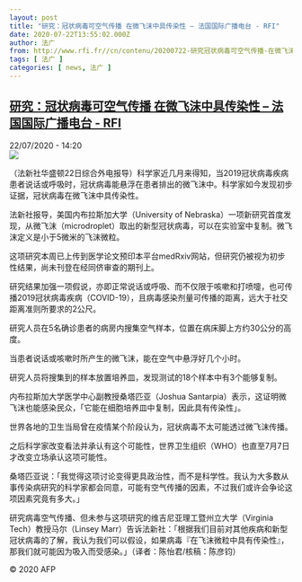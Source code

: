 ```yaml
---
layout: post
title: "研究：冠状病毒可空气传播 在微飞沫中具传染性 – 法国国际广播电台 - RFI"
date: 2020-07-22T13:55:02.000Z
author: 法广
from: http://www.rfi.fr//cn/contenu/20200722-研究冠状病毒可空气传播-在微飞沫中具传染性
tags: [ 法广 ]
categories: [ news, 法广 ]
---
```

<!--1595426102000-->
[研究：冠状病毒可空气传播 在微飞沫中具传染性 – 法国国际广播电台 - RFI](http://www.rfi.fr//cn/contenu/20200722-%E7%A0%94%E7%A9%B6%E5%86%A0%E7%8A%B6%E7%97%85%E6%AF%92%E5%8F%AF%E7%A9%BA%E6%B0%94%E4%BC%A0%E6%92%AD-%E5%9C%A8%E5%BE%AE%E9%A3%9E%E6%B2%AB%E4%B8%AD%E5%85%B7%E4%BC%A0%E6%9F%93%E6%80%A7)
------

<div>
<div>22/07/2020 - 14:20</div><img src="https://s.rfi.fr/media/display/6e7daa42-cc19-11ea-93bb-005056a98db9/w:310/p:16x9/health0001b.200722202005.jpg"><div class="t-content__body u-clearfix"><div class="m-interstitial"></div><p>（法新社华盛顿22日综合外电报导）科学家近几月来得知，当2019冠状病毒疾病患者说话或呼吸时，冠状病毒能悬浮在患者排出的微飞沫中。科学家如今发现初步证据，冠状病毒在微飞沫中具传染性。</p><p>    法新社报导，美国内布拉斯加大学（University of Nebraska）一项新研究首度发现，从微飞沫（microdroplet）取出的新型冠状病毒，可以在实验室中复制。微飞沫定义是小于5微米的飞沫微粒。</p><p>    这项研究本周已上传到医学论文预印本平台medRxiv网站，但研究仍被视为初步性结果，尚未刊登在经同侪审查的期刊上。</p><p>    研究结果加强一项假说，亦即正常说话或呼吸、而不仅限于咳嗽和打喷嚏，也可传播2019冠状病毒疾病（COVID-19），且病毒感染剂量可传播的距离，远大于社交距离准则所要求的2公尺。</p><p>    研究人员在5名确诊患者的病房内搜集空气样本，位置在病床脚上方约30公分的高度。</p><p>    当患者说话或咳嗽时所产生的微飞沫，能在空气中悬浮好几个小时。</p><p>    研究人员将搜集到的样本放置培养皿，发现测试的18个样本中有3个能够复制。</p><p>    内布拉斯加大学医学中心副教授桑塔匹亚（Joshua Santarpia）表示，这证明微飞沫也能感染民众，「它能在细胞培养皿中复制，因此具有传染性」。</p><p>    世界各地的卫生当局曾在疫情某个阶段认为，冠状病毒不太可能透过微飞沫传播。</p><p>    之后科学家改变看法并承认有这个可能性，世界卫生组织（WHO）也直至7月7日才改变立场承认这项可能性。</p><p>    桑塔匹亚说：「我觉得这项讨论变得更具政治性，而不是科学性。我认为大多数从事传染病研究的科学家都会同意，可能有空气传播的因素，不过我们或许会争论这项因素究竟有多大。」</p><p>    研究病毒空气传播、但未参与这项研究的维吉尼亚理工暨州立大学（Virginia Tech）教授马尔（Linsey Marr）告诉法新社：「根据我们目前对其他疾病和新型冠状病毒的了解，我认为我们可以假设，如果病毒『在飞沫微粒中具有传染性』，那我们就可能因为吸入而受感染。」（译者：陈怡君/核稿：陈彦钧）</p><p class="t-copyright">© 2020 AFP</p>        </div>
</div>
